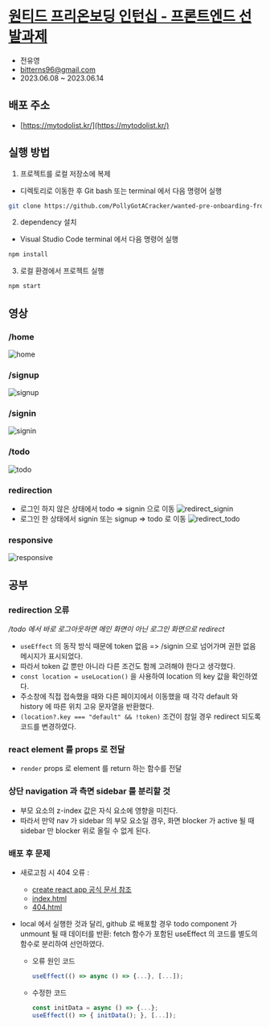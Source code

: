 # [원티드 프리온보딩 인턴십 - 프론트엔드 선발과제](https://github.com/walking-sunset/selection-task)

- 전유영
- bitterns96@gmail.com
- 2023.06.08 ~ 2023.06.14

## 배포 주소

- [https://mytodolist.kr/](https://mytodolist.kr/)

## 실행 방법

1. 프로젝트를 로컬 저장소에 복제

- 디렉토리로 이동한 후 Git bash 또는 terminal 에서 다음 명령어 실행

```bash
git clone https://github.com/PollyGotACracker/wanted-pre-onboarding-frontend.git
```

2. dependency 설치

- Visual Studio Code terminal 에서 다음 명령어 실행

```bash
npm install
```

3. 로컬 환경에서 프로젝트 실행

```bash
npm start
```

## 영상

### /home

![home](https://github.com/PollyGotACracker/wanted-pre-onboarding-frontend/assets/92136750/711e4f0a-bb6d-4295-a991-808e244dace0)

### /signup

![signup](https://github.com/PollyGotACracker/wanted-pre-onboarding-frontend/assets/92136750/44a267ad-2172-4459-936f-55f641a2e1f2)

### /signin

![signin](https://github.com/PollyGotACracker/wanted-pre-onboarding-frontend/assets/92136750/300732a5-72d8-4ee5-9467-0685e1996884)

### /todo

![todo](https://github.com/PollyGotACracker/wanted-pre-onboarding-frontend/assets/92136750/88f412c6-2e24-42c5-8a40-ce4cff454f22)

### redirection

- 로그인 하지 않은 상태에서 todo => signin 으로 이동
  ![redirect_signin](https://github.com/PollyGotACracker/wanted-pre-onboarding-frontend/assets/92136750/cf9a08a4-c65a-4caa-82dd-c29c1a515a39)
- 로그인 한 상태에서 signin 또는 signup => todo 로 이동
  ![redirect_todo](https://github.com/PollyGotACracker/wanted-pre-onboarding-frontend/assets/92136750/7d5cd4e0-fc62-495b-a4ec-7552cd140bc9)

### responsive

![responsive](https://github.com/PollyGotACracker/wanted-pre-onboarding-frontend/assets/92136750/c2ebda3e-7ea5-4e6b-b69d-a27af85ef7d4)

## 공부

### redirection 오류

_/todo 에서 바로 로그아웃하면 메인 화면이 아닌 로그인 화면으로 redirect_

- `useEffect` 의 동작 방식 때문에 token 없음 => /signin 으로 넘어가며 권한 없음 메시지가 표시되었다.
- 따라서 token 값 뿐만 아니라 다른 조건도 함께 고려해야 한다고 생각했다.
- `const location = useLocation()` 을 사용하여 location 의 key 값을 확인하였다.
- 주소창에 직접 접속했을 때와 다른 페이지에서 이동했을 때 각각 default 와 history 에 따른 위치 고유 문자열을 반환했다.
- `(location?.key === "default" && !token)` 조건이 참일 경우 redirect 되도록 코드를 변경하였다.

### react element 를 props 로 전달

- `render` props 로 element 를 return 하는 함수를 전달

### 상단 navigation 과 측면 sidebar 를 분리할 것

- 부모 요소의 z-index 값은 자식 요소에 영향을 미친다.
- 따라서 만약 nav 가 sidebar 의 부모 요소일 경우, 화면 blocker 가 active 될 때 sidebar 만 blocker 위로 올릴 수 없게 된다.

### 배포 후 문제

- 새로고침 시 404 오류 :

  - [create react app 공식 문서 참조](https://create-react-app.dev/docs/deployment/#notes-on-client-side-routing)
  - [index.html](https://github.com/rafgraph/spa-github-pages/blob/gh-pages/index.html#L36-L57)
  - [404.html](https://github.com/rafgraph/spa-github-pages/blob/gh-pages/404.html#L6-L36)

- local 에서 실행한 것과 달리, github 로 배포할 경우 todo component 가 unmount 될 때 데이터를 반환: fetch 함수가 포함된 useEffect 의 코드를 별도의 함수로 분리하여 선언하였다.
  - 오류 원인 코드
    ```js
    useEffect(() => async () => {...}, [...]);
    ```
  - 수정한 코드
    ```js
    const initData = async () => {...};
    useEffect(() => { initData(); }, [...]);
    ```
